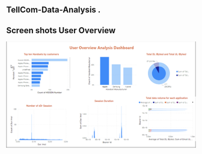 ## TellCom-Data-Analysis .
## Screen shots User Overview
![User OverView](./images/Screenshot%202023-12-16%20at%2012.20.30.png)
